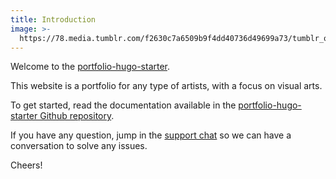 ```yaml
---
title: Introduction
image: >-
  https://78.media.tumblr.com/f2630c7a6509b9f4dd40736d49699a73/tumblr_os69bt0JKh1twkjb3o1_1280.jpg
---
```

Welcome to the [portfolio-hugo-starter](https://github.com/internet4000/portfolio-hugo-starter).

This website is a portfolio for any type of artists, with a focus on visual arts.

To get started, read the documentation available in the [portfolio-hugo-starter Github repository](https://github.com/internet4000/portfolio-hugo-starter).

If you have any question, jump in the [support chat](https://riot.im/app/#/room/#support-themes:matrix.org) so we can have a conversation to solve any issues.

Cheers!
